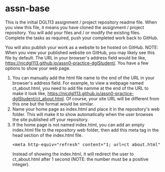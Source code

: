 # assn-base
This is the initial DGL113 assignment / project repository readme file. When you view this file, it means you have cloned the assignment / project repository. You will add your files and / or modify the existing files. Complete the tasks as required, push your completed work back to GitHub. 

You will also publish your work as a website to be hosted on GitHub.
NOTE: When you view your published website on GitHub, you may likely see this file by default. The URL in your browser's address field would be like, https://nicdgl113.github.io/assn0-practice-dglStudent/. You have a few options to show your web page. 
1) You can manually add the html file name to the end of the URL in your browser's address field. For example, to view a webpage named ct_about.html, you need to add file namme at the end of the URL to make it look like, https://nicdgl113.github.io/assn0-practice-dglStudent/ct_about.html. Of course, your site URL will be different from this one but the format would be similar.
2) Name your home page as index.html and place it in the repository's web folder. This will make it to show automatically when the user browses the site published off your repository.
3) If the home page is not named index.html, you can add an empty index.html file to the repository web folder, then add this meta tag in the head section of the index.html file.
   <pre>&lt;meta http-equiv="refresh" content="1; url=ct_about.html"&gt;</pre> Instead of showing the index.html, it will redirect the user to ct_about.html after 1 second (NOTE: the number must be a positive integer).

